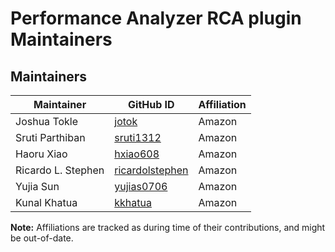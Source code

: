 # Performance Analyzer RCA plugin Maintainers

## Maintainers
| Maintainer | GitHub ID | Affiliation |
| --------------- | --------- | ----------- |
| Joshua Tokle  | [jotok](https://github.com/jotok) | Amazon |
| Sruti Parthiban  | [sruti1312](https://github.com/sruti1312) | Amazon |
| Haoru Xiao  | [hxiao608](https://github.com/hxiao608) | Amazon |
| Ricardo L. Stephen | [ricardolstephen](https://github.com/ricardolstephen) | Amazon |
| Yujia Sun   | [yujias0706](https://github.com/yujias0706) | Amazon |
| Kunal Khatua | [kkhatua](https://github.com/kkhatua) | Amazon |


**Note:** Affiliations are tracked as during time of their contributions, and might be out-of-date.